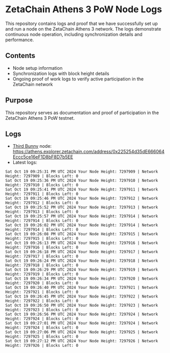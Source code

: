 # ZetaChain Athens 3 PoW Node Logs
This repository contains logs and proof that we have successfully set up and run a node on the ZetaChain Athens 3 network. The logs demonstrate continuous node operation, including synchronization details and performance.

## Contents
- Node setup information
- Synchronization logs with block height details
- Ongoing proof of work logs to verify active participation in the ZetaChain network

## Purpose
This repository serves as documentation and proof of participation in the ZetaChain Athens 3 PoW testnet.

## Logs

- [Third Bunny](https://thirdbunny.xyz/) node: https://athens.explorer.zetachain.com/address/0x225254d35dE666064Eccc5ce16eF1D8bF8D7b5EE
- Latest logs:
```
Sat Oct 19 09:25:31 PM UTC 2024 Your Node Height: 7297909 | Network Height: 7297909 | Blocks Left: 0
Sat Oct 19 09:25:36 PM UTC 2024 Your Node Height: 7297910 | Network Height: 7297910 | Blocks Left: 0
Sat Oct 19 09:25:41 PM UTC 2024 Your Node Height: 7297911 | Network Height: 7297911 | Blocks Left: 0
Sat Oct 19 09:25:46 PM UTC 2024 Your Node Height: 7297912 | Network Height: 7297912 | Blocks Left: 0
Sat Oct 19 09:25:52 PM UTC 2024 Your Node Height: 7297913 | Network Height: 7297913 | Blocks Left: 0
Sat Oct 19 09:25:57 PM UTC 2024 Your Node Height: 7297914 | Network Height: 7297914 | Blocks Left: 0
Sat Oct 19 09:26:02 PM UTC 2024 Your Node Height: 7297914 | Network Height: 7297914 | Blocks Left: 0
Sat Oct 19 09:26:08 PM UTC 2024 Your Node Height: 7297915 | Network Height: 7297915 | Blocks Left: 0
Sat Oct 19 09:26:13 PM UTC 2024 Your Node Height: 7297916 | Network Height: 7297916 | Blocks Left: 0
Sat Oct 19 09:26:18 PM UTC 2024 Your Node Height: 7297917 | Network Height: 7297917 | Blocks Left: 0
Sat Oct 19 09:26:24 PM UTC 2024 Your Node Height: 7297918 | Network Height: 7297918 | Blocks Left: 0
Sat Oct 19 09:26:29 PM UTC 2024 Your Node Height: 7297919 | Network Height: 7297919 | Blocks Left: 0
Sat Oct 19 09:26:34 PM UTC 2024 Your Node Height: 7297920 | Network Height: 7297920 | Blocks Left: 0
Sat Oct 19 09:26:40 PM UTC 2024 Your Node Height: 7297921 | Network Height: 7297921 | Blocks Left: 0
Sat Oct 19 09:26:45 PM UTC 2024 Your Node Height: 7297922 | Network Height: 7297922 | Blocks Left: 0
Sat Oct 19 09:26:50 PM UTC 2024 Your Node Height: 7297923 | Network Height: 7297923 | Blocks Left: 0
Sat Oct 19 09:26:56 PM UTC 2024 Your Node Height: 7297924 | Network Height: 7297924 | Blocks Left: 0
Sat Oct 19 09:27:01 PM UTC 2024 Your Node Height: 7297924 | Network Height: 7297924 | Blocks Left: 0
Sat Oct 19 09:27:06 PM UTC 2024 Your Node Height: 7297925 | Network Height: 7297925 | Blocks Left: 0
Sat Oct 19 09:27:12 PM UTC 2024 Your Node Height: 7297926 | Network Height: 7297926 | Blocks Left: 0
```

